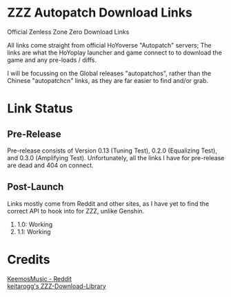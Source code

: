 # ZZZ Autopatch Download Links
Official Zenless Zone Zero Download Links

All links come straight from official HoYoverse "Autopatch" servers; The links are what the HoYoplay launcher and game connect to to download the game and any pre-loads / diffs. 

I will be focussing on the Global releases "autopatchos", rather than the Chinese "autopatchcn" links, as they are far easier to find and/or grab.

# Link Status
## Pre-Release
Pre-release consists of Version 0.13 (Tuning Test), 0.2.0 (Equalizing Test), and 0.3.0 (Amplifying Test). 
Unfortunately, all the links I have for pre-release are dead and 404 on connect.

## Post-Launch
Links mostly come from Reddit and other sites, as I have yet to find the correct API to hook into for ZZZ, unlike Genshin.

1. 1.0: Working
2. 1.1: Working

# Credits
[KeemosMusic - Reddit](https://www.reddit.com/user/KeemosMusic/search/?q=Direct)<br>
[keitarogg's ZZZ-Download-Library](https://github.com/keitarogg/ZZZ-Download-Library/tree/master)